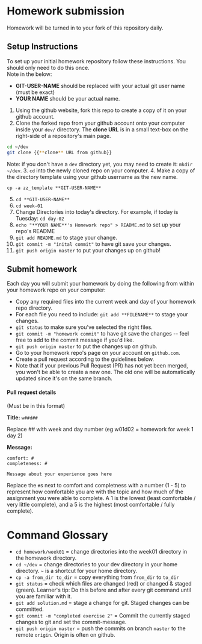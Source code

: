 # Homework submission

Homework will be turned in to your fork of this repository daily.

## Setup Instructions

To set up your initial homework repository follow these instructions.  You should only need to do this once.  
Note in the below:
- **GIT-USER-NAME** should be replaced with your actual git user name (must be exact)
- **YOUR NAME** should be your actual name.


1. Using the github website, fork this repo to create a copy of it on your github account.
2. Clone the forked repo from your github account onto your computer inside your `dev/` directory.  The **clone URL** is in a small text-box on the right-side of a repository's main page.
  ```bash
  cd ~/dev
  git clone {{**clone** URL from github}}
  ```
  Note: if you don't have a `dev` directory yet, you may need to create it: `mkdir ~/dev`.
3. `cd` into the newly cloned repo on your computer.
4. Make a copy of the directory template using your github username as the new name.

  `cp -a zz_template **GIT-USER-NAME**`

5. `cd **GIT-USER-NAME**`
6.  `cd week-01`
7.  Change Directories into today's directory.  For example, if today is Tuesday:
  `cd day-02`
9. `echo "**YOUR NAME**'s Homework repo" > README.md` to set up your repo's README
8. `git add README.md` to stage your change.
9. `git commit -m "inital commit"` to have git save your changes.
10. `git push origin master` to put your changes up on github!



## Submit homework

Each day you will submit your homework by doing the following from within your homework repo on your computer:

* Copy any required files into the current week and day of your homework repo directory.
* For each file you need to include: `git add **FILENAME**` to stage your changes.
* `git status` to make sure you've selected the right files.
* `git commit -m "homework commit"` to have git save the changes -- feel free to add to the commit message if you'd like.
* `git push origin master` to put the changes up on github.
* Go to your homework repo's page on your account on `github.com`.
* Create a pull request according to the guidelines below.
* Note that if your previous Pull Request (PR) has not yet been merged, you won't be able to create a new one.  The old one will be automatically updated since it's on the same branch.

#### Pull request details

(Must be in this format)

**Title:** `w##d##`

Replace ## with week and day number (eg w01d02  = homework for week 1 day 2)

**Message:**

```
comfort: #
completeness: #

Message about your experience goes here
```

Replace the `#`s next to comfort and completness with a number (1 - 5) to represent how comfortable you are with the topic and how much of the assignment you were able to complete.  A 1 is the lowest (least comfortable / very little complete), and a 5 is the highest (most comfortable / fully complete).

# Command Glossary

* `cd homework/week01` = change directories into the week01 directory in the homework directory.
* `cd ~/dev` = change directories to your dev directory in your home directory.  `~` is a shortcut for your home directory.
* `cp -a from_dir to_dir` = copy everything from `from_dir` to `to_dir`
* `git status` = check which files are changed (red) or changed & staged (green).  Learner's tip: Do this before and after every git command until you are familiar with it.
* `git add solution.md` = stage a change for git.  Staged changes can be committed.
* `git commit -m "completed exercise 2"` = Commit the currently staged changes to git and set the commit-message.
* `git push origin master` = push the commits on branch `master` to the remote `origin`.  Origin is often on github.
